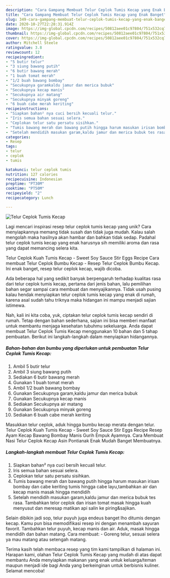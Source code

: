 ```yaml
---
description: "Cara Gampang Membuat Telur Ceplok Tumis Kecap yang Enak Banget"
title: "Cara Gampang Membuat Telur Ceplok Tumis Kecap yang Enak Banget"
slug: 349-cara-gampang-membuat-telur-ceplok-tumis-kecap-yang-enak-banget
date: 2020-10-27T22:28:31.914Z
image: https://img-global.cpcdn.com/recipes/50812aee01c97804/751x532cq70/telur-ceplok-tumis-kecap-foto-resep-utama.jpg
thumbnail: https://img-global.cpcdn.com/recipes/50812aee01c97804/751x532cq70/telur-ceplok-tumis-kecap-foto-resep-utama.jpg
cover: https://img-global.cpcdn.com/recipes/50812aee01c97804/751x532cq70/telur-ceplok-tumis-kecap-foto-resep-utama.jpg
author: Mitchell Steele
ratingvalue: 3.8
reviewcount: 12
recipeingredient:
- "5 butir telur"
- "3 siung bawang putih"
- "6 butir bawang merah"
- "1 buah tomat merah"
- "1/2 buah bawang bombay"
- "Secukupnya garamkaldu jamur dan merica bubuk"
- "Secukupnya kecap manis"
- "Secukupnya air matang"
- "Secukupnya minyak goreng"
- "6 buah cabe merah keriting"
recipeinstructions:
- "Siapkan bahan² nya cuci bersih kecuali telur."
- "Iris semua bahan sesuai selera."
- "Ceplokan telur satu persatu sisihkan."
- "Tumis bawang merah dan bawang putih hingga harum masukan irisan bombay dan cabe keriting tumis hingga cabe layu,tambahkan air dan kecap manis masak hingga mendidih"
- "Setelah mendidih masukan garam,kaldu jamur dan merica bubuk tes rasa. Tambahkan telor ceplok dan irisan tomat masak hingga kuah menyusut dan meresap matikan api salin ke piring&amp;sajikan."
categories:
- Resep
tags:
- telur
- ceplok
- tumis

katakunci: telur ceplok tumis 
nutrition: 127 calories
recipecuisine: Indonesian
preptime: "PT30M"
cooktime: "PT50M"
recipeyield: "2"
recipecategory: Lunch

---
```



![Telur Ceplok Tumis Kecap](https://img-global.cpcdn.com/recipes/50812aee01c97804/751x532cq70/telur-ceplok-tumis-kecap-foto-resep-utama.jpg)

Lagi mencari inspirasi resep telur ceplok tumis kecap yang unik? Cara menyiapkannya memang tidak susah dan tidak juga mudah. Kalau salah mengolah maka hasilnya akan hambar dan bahkan tidak sedap. Padahal telur ceplok tumis kecap yang enak harusnya sih memiliki aroma dan rasa yang dapat memancing selera kita.

Telur Ceplok Kuah Tumis Kecap - Sweet Soy Sauce Stir Eggs Recipe Cara membuat Telur Ceplok Bumbu Kecap - Resep Telur Ceplok Bumbu Kecap. Ini enak banget, resep telur ceplok kecap, wajib dicoba.

Ada beberapa hal yang sedikit banyak berpengaruh terhadap kualitas rasa dari telur ceplok tumis kecap, pertama dari jenis bahan, lalu pemilihan bahan segar sampai cara membuat dan menyajikannya. Tidak usah pusing kalau hendak menyiapkan telur ceplok tumis kecap yang enak di rumah, karena asal sudah tahu triknya maka hidangan ini mampu menjadi sajian istimewa.


Nah, kali ini kita coba, yuk, ciptakan telur ceplok tumis kecap sendiri di rumah. Tetap dengan bahan sederhana, sajian ini bisa memberi manfaat untuk membantu menjaga kesehatan tubuhmu sekeluarga. Anda dapat membuat Telur Ceplok Tumis Kecap menggunakan 10 bahan dan 5 tahap pembuatan. Berikut ini langkah-langkah dalam menyiapkan hidangannya.

<!--inarticleads1-->

##### Bahan-bahan dan bumbu yang diperlukan untuk pembuatan Telur Ceplok Tumis Kecap:

1. Ambil 5 butir telur
1. Ambil 3 siung bawang putih
1. Sediakan 6 butir bawang merah
1. Gunakan 1 buah tomat merah
1. Ambil 1/2 buah bawang bombay
1. Gunakan Secukupnya garam,kaldu jamur dan merica bubuk
1. Gunakan Secukupnya kecap manis
1. Sediakan Secukupnya air matang
1. Gunakan Secukupnya minyak goreng
1. Sediakan 6 buah cabe merah keriting


Masukkan telur ceplok, aduk hingga bumbu kecap merata dengan telur. Telur Ceplok Kuah Tumis Kecap - Sweet Soy Sauce Stir Eggs Recipe Resep Ayam Kecap Bawang Bombay Manis Gurih Empuk Ayamnya. Cara Membuat Nasi Telur Ceplok Kecap Asin Pontianak Enak Mudah Banget Membuatnya. 

<!--inarticleads2-->

##### Langkah-langkah membuat Telur Ceplok Tumis Kecap:

1. Siapkan bahan² nya cuci bersih kecuali telur.
1. Iris semua bahan sesuai selera.
1. Ceplokan telur satu persatu sisihkan.
1. Tumis bawang merah dan bawang putih hingga harum masukan irisan bombay dan cabe keriting tumis hingga cabe layu,tambahkan air dan kecap manis masak hingga mendidih
1. Setelah mendidih masukan garam,kaldu jamur dan merica bubuk tes rasa. Tambahkan telor ceplok dan irisan tomat masak hingga kuah menyusut dan meresap matikan api salin ke piring&amp;sajikan.


Selain dibikin jadi sop, telur puyuh juga endeus banget lho ditumis dengan kecap. Kamu pun bisa memodifikasi resep ini dengan menambah sayuran favorit. Tambahkan telur puyuh, kecap manis dan air. Aduk, masak hingga mendidih dan bahan matang. Cara membuat: - Goreng telur, sesuai selera ya mau matang atau setengah matang. 

Terima kasih telah membaca resep yang tim kami tampilkan di halaman ini. Harapan kami, olahan Telur Ceplok Tumis Kecap yang mudah di atas dapat membantu Anda menyiapkan makanan yang enak untuk keluarga/teman maupun menjadi ide bagi Anda yang berkeinginan untuk berbisnis kuliner. Selamat mencoba!
